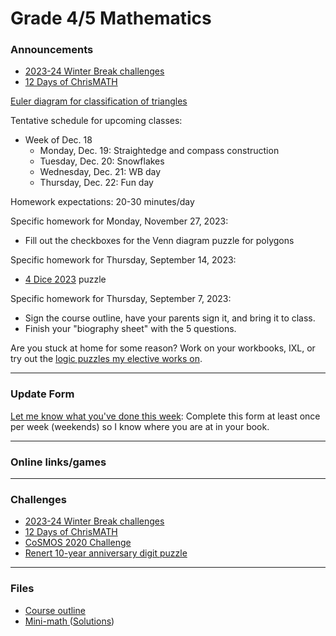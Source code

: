 # Grade 4/5 Mathematics

### Announcements

* <a href="https://vchan2.github.io/Challenges/2023-24Winter_Break.pdf"> 2023-24 Winter Break challenges
* <a href="https://renertmath.github.io/Challenges/12Days2023.html">12 Days of ChrisMATH</a>


<a href="https://vchan2.github.io/2023gr45/Venn-like_triangles.pdf">Euler diagram for classification of triangles</a>

<!--
<a href="http://vchan2.github.io/Challenges/Creative_Challenge.pdf">Creative Challenge</a> - due Wednesday, June 7
-->

Tentative schedule for upcoming classes:

<!--
  * Week of Sep. 4
    * Tuesday, Sep. 5: 
    * Wednesday, Sep. 6: First day activities
    * Thursday, Sep. 7: Assessments
    * Friday, Sep. 8: Assessments
  * Week of Sep. 11
    * Monday, Sep. 11: SUB - Ms. Doina
    * Tuesday, Sep. 12: SUB - Ms. Doina
    * Wednesday, Sep. 13: Workbook Wednesday
    * Thursday, Sep. 14: Fun day
  * Week of Sep. 18
    * Monday, Sep. 18: Fractions and order of operations
    * Tuesday, Sep. 19: Fractions and order of operations
    * Wednesday, Sep. 20: Workbook Wednesday
    * Thursday, Sep. 21: Fun day
  * Week of Sep. 25
    * Monday, Sep. 25: Mini-math
    * Tuesday, Sep. 26: Fractions and order of operations
    * Wednesday, Sep. 27: Workbook Wednesday
    * Thursday, Sep. 28: Fun day
  * Week of Oct. 2
    * Monday, Oct. 2: Order of operations with integers and fractions
    * Tuesday, Oct. 3: Order of operations with integers and fractions
    * Wednesday, Oct. 4: Workbook Wednesday
    * Thursday, Oct. 5: Fun day (approximations) 
  * Week of Oct. 9
    * Monday, Oct. 9: Thanksgiving (no class)
    * Tuesday, Oct. 10: Quadrilaterals
    * Wednesday, Oct. 11: Workbook Wednesday
    * Thursday, Oct. 12: Fun day
  * Week of Oct. 16
    * Monday, Oct. 16: Quadrilaterals
    * Tuesday, Oct. 17: Venn diagrams
    * Wednesday, Oct. 18: Workbook Wednesday
    * Thursday, Oct. 19: Fun day
  * Week of Oct. 23
    * Monday, Oct. 23: Venn diagrams
    * Tuesday, Oct. 24: Venn diagrams
    * Wednesday, Oct. 25: Workbook Wednesday
    * Thursday, Oct. 26: Fun day    
  * Week of Oct. 30
    * Monday, Oct. 30: Haunted logic puzzle
    * Tuesday, Nov. 31: Halloween (no class)
    * Wednesday, Nov. 1: pre-break activities
    * Thursday, Nov. 2: PTC (no class)
  * Week of Nov. 13
    * Monday, Nov. 13: Review A
    * Tuesday, Nov. 14: BCC practice
    * Wednesday, Nov. 15: BCC
    * Thursday, Nov. 16: WB day/Fun day
  * Week of Nov. 20
    * Monday, Nov. 21: Review B
    * Tuesday, Nov. 22: Venn diagram for polygons
    * Wednesday, Nov. 15: WB day
    * Thursday, Nov. 16: Fun day
  * Week of Nov. 27
    * Monday, Nov. 27: Venn diagram for polygons
    * Tuesday, Nov. 28: Triangles and Venn diagrams
    * Wednesday, Nov. 29: WB day
    * Thursday, Nov. 30: Fun day
  * Week of Dec. 4
    * Monday, Dec. 5: Triangles and Venn diagrams
    * Tuesday, Dec. 6: Quadrilateral project
    * Wednesday, Dec. 7: WB day
    * Thursday, Dec. 8: Fun day
  * Week of Dec. 11
    * Monday, Dec. 11: Geometric constructions
    * Tuesday, Dec. 12: Quadrilateral project
    * Wednesday, Dec. 13: WB day
    * Thursday, Dec. 14: Fun day
-->

  * Week of Dec. 18
    * Monday, Dec. 19: Straightedge and compass construction
    * Tuesday, Dec. 20: Snowflakes
    * Wednesday, Dec. 21: WB day
    * Thursday, Dec. 22: Fun day



Homework expectations: 20-30 minutes/day

Specific homework for Monday, November 27, 2023:
  * Fill out the checkboxes for the Venn diagram puzzle for polygons

Specific homework for Thursday, September 14, 2023:
  * <a href="https://vchan2.github.io/Challenges/digit_puzzle/2023_4-dice.pdf">4 Dice 2023</a> puzzle

Specific homework for Thursday, September 7, 2023:
  * Sign the course outline, have your parents sign it, and bring it to class.
  * Finish your "biography sheet" with the 5 questions.


Are you stuck at home for some reason? Work on your workbooks, IXL, or try out the <a href="https://vchan2.github.io/2020logicpuzzles.html">logic puzzles my elective works on</a>.


<!--
Specific homework for Thursday, September 3, 2020:
  * Join the Schoology course.
  * Fill out the <a href="https://forms.gle/7Cr4h1FoWTxSz2TD8">update form</a>.
  * Sign the course outline, have your parents sign it, and bring it to class.
  * Finish your "biography sheet" with the 4 questions.
  * Have an answer to the question: "What is the purpose of learning math?"
-->

---

### Update Form

<a href="https://forms.gle/5Y2PviTBccUogjtv6"> Let me know what you've done this week</a>: Complete this form at least once per week (weekends) so I know where you are at in your book. 


<!--
You can see below if your entry has been recorded (it can take several minutes for the spreadsheet to update). Only record new information since your last update.
<p align="center">
<iframe src="https://docs.google.com/spreadsheets/d/e/2PACX-1vRKyjFED2oGNFD4i9CIM8U-lV3gmKU87IDq_tS0SBiLS3ySz7vH8cmXuCaIQPwvNMvZe8LxS6t5Hm9z/pubhtml?gid=37727654&amp;single=true&amp;widget=true&amp;headers=false" width="60%" height = "400"></iframe>
</p>
-->

---

### Online links/games

<!--
* <a href="https://hex.frvr.com/">Hexagon line puzzle</a>
-->

<!--
* <a href="https://krazydad.com/play/starbattle/">krazydad Star Battle interactive</a>
* <a href="https://www.mathplayground.com/candy_challenge_game.html">Candy challenge</a>
* <a href="https://www.puzzle-tents.com/">Tents</a>
-->

<!--
* <a href="https://snap.berkeley.edu/snap/snap.html#present:Username=psafa&ProjectName=Numbers%20Game"> Measurement/estimation game </a>
* <a href="https://www.mathplayground.com/"> Math Playground </a> (In particular, <a href="https://www.mathplayground.com/index_prealgebra.html"> prealgebra games</a>)
* <a href="https://www.mathplayground.com/ASB_Index.html"> Math playground multiplayer games </a> - Compete against other players in a variety of games.
* <a href="https://www.playok.com/en/hex/#100"> Hex online </a> - Play against other people
* <a href="https://solveme.edc.org/mobiles/"> Mobile balance puzzles </a>
   * <a href="https://solveme.edc.org/mobiles/?mobiles=200662"> Dr. Vince's puzzle #1 </a> (Moderate)
   * <a href="https://solveme.edc.org/mobiles/?mobiles=201443"> Dr. Vince's puzzle #2 </a> (Hard)
   * <a href="https://solveme.edc.org/mobiles/?mobiles=201442"> Dr. Vince's puzzle #3 </a> (Ultra hard)
* <a href="http://www.euclidthegame.com/Tutorial/"> Euclid the game </a>
* <a href="https://www.geogebra.org/classic?lang=en"> Geogebra (classic) </a>
-->

---

### Challenges

* <a href="https://vchan2.github.io/Challenges/2023-24Winter_Break.pdf"> 2023-24 Winter Break challenges
* <a href="https://renertmath.github.io/Challenges/12Days2023.html">12 Days of ChrisMATH</a>
* <a href="https://renertmath.github.io/RenertMath-CelebrateMath/">CoSMOS 2020 Challenge</a> 
* <a href="https://vchan2.github.io/Challenges/10_2022_2023_digit_puzzle.pdf">Renert 10-year anniversary digit puzzle</a>

<!--
* <a href="https://vchan2.github.io/Challenges/binary_prime_catacomb.pdf">Binary prime catacomb</a>
* <a href="https://vchan2.github.io/Challenges/2022_Hexadecimal_challenge.pdf">Hexadecimal challenge</a>
* <a href="https://renertmath.github.io/Challenges/12Days2022.html">12 Days of ChrisMATH</a>
* <a href="https://vchan2.github.io/Challenges/digit_puzzle_2023.pdf">2023 digit puzzle</a>: There will be up to 3 types of prizes:
   * Best score(s) in class
   * Exceptionally creative solution (rarely given out)
   * If your score beats my score for any digit
* <a href="https://vchan2.github.io/Challenges/digit_puzzle_2023_4dice.pdf">2023 4-dice puzzle</a>
* <a href="https://vchan2.github.io/pi/pi_2023.pdf">2023 &pi; Day puzzle</a>
-->

<!--
* <a href="https://vchan2.github.io/Challenges/Rainbow_Stones.pdf"> Rainbow stones </a>
* <a href="https://vchan2.github.io/Challenges/Boomerang_fractions.pdf"> Boomerang fractions </a>
* <a href="https://vchan2.github.io/Challenges/Fruit_puzzle.pdf"> Fruit algebra puzzle - over 95% of people cannot solve this! </a>
* <a href="https://vchan2.github.io/Challenges/2020-21Winter_Break.pdf"> Winter Break math challenges </a> (<a href="https://vchan2.github.io/Challenges/2020-21Winter_Break_winners.pdf">Results</a>)
* <a href="https://vchan2.github.io/Challenges/Cupid's_quiver.pdf"> Cupid's quiver </a>
* <a href="https://vchan2.github.io/Challenges/pi_digit_puzzle2021basic.pdf"> &pi; day 2021 challenge (basic version) </a>
* <a href="https://vchan2.github.io/Challenges/pi_digit_puzzle2021.pdf"> &pi; day 2021 challenge (advanced version) </a>
* <a href="https://vchan2.github.io/Challenges/2021-04-01_digit_puzzle.pdf"> 2021-04-01 challenge </a>
-->

---

### Files

* <a href="https://vchan2.github.io/2023gr45/Math_Gr4-5_Course_Outline_2023-2024.pdf"> Course outline </a>
* <a href="https://vchan2.github.io/2023gr45/Mini-math_Gr4:5.pdf"> Mini-math </a> (<a href="https://vchan2.github.io/2023gr45/Mini-math_Gr4:5_sol.pdf">Solutions</a>)
